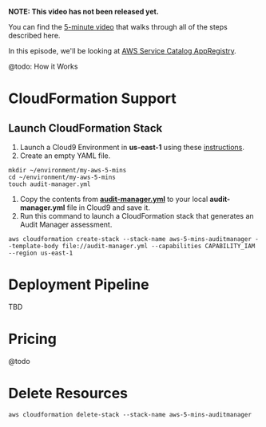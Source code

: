 **NOTE: This video has not been released yet.**

You can find the [5-minute video](https://youtu.be/mSMlxUJERdg) that walks through all of the steps described here. 

In this episode, we'll be looking at [AWS Service Catalog AppRegistry](https://aws.amazon.com/blogs/mt/increase-application-visibility-governance-using-aws-service-catalog-appregistry/).

@todo: How it Works

# CloudFormation Support

## Launch CloudFormation Stack

1. Launch a Cloud9 Environment in **us-east-1** using these [instructions](https://github.com/PaulDuvall/aws-5-mins/tree/main/cloud9).
1. Create an empty YAML file.

```
mkdir ~/environment/my-aws-5-mins
cd ~/environment/my-aws-5-mins
touch audit-manager.yml
```

1. Copy the contents from **[audit-manager.yml](https://raw.githubusercontent.com/PaulDuvall/aws-5-mins/main/audit-manager/audit-manager.yml?token=AAMLKO5GH2LD6I3PY6XY5KLACRYSK)** to your local **audit-manager.yml** file in Cloud9 and save it. 
1. Run this command to launch a CloudFormation stack that generates an Audit Manager assessment. 

```
aws cloudformation create-stack --stack-name aws-5-mins-auditmanager --template-body file://audit-manager.yml --capabilities CAPABILITY_IAM --region us-east-1
```

# Deployment Pipeline
TBD

# Pricing
@todo

# Delete Resources

```
aws cloudformation delete-stack --stack-name aws-5-mins-auditmanager
```